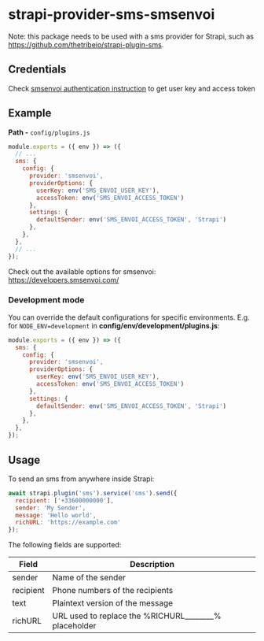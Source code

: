 # strapi-provider-sms-smsenvoi

Note: this package needs to be used with a sms provider for Strapi, such as https://github.com/thetribeio/strapi-plugin-sms.

## Credentials

Check [smsenvoi authentication instruction](https://developers.smsenvoi.com/?java#authenticate-using-a-user-token) to get user key and access token

## Example

**Path -** `config/plugins.js`

```js
module.exports = ({ env }) => ({
  // ...
  sms: {
    config: {
      provider: 'smsenvoi',
      providerOptions: {
        userKey: env('SMS_ENVOI_USER_KEY'),
        accessToken: env('SMS_ENVOI_ACCESS_TOKEN')
      },
      settings: {
        defaultSender: env('SMS_ENVOI_ACCESS_TOKEN', 'Strapi')
      },
    },
  },
  // ...
});
```

Check out the available options for smsenvoi: https://developers.smsenvoi.com/

### Development mode

You can override the default configurations for specific environments. E.g. for
`NODE_ENV=development` in **config/env/development/plugins.js**:

```js
module.exports = ({ env }) => ({
  sms: {
    config: {
      provider: 'smsenvoi',
      providerOptions: {
        userKey: env('SMS_ENVOI_USER_KEY'),
        accessToken: env('SMS_ENVOI_ACCESS_TOKEN')
      },
      settings: {
        defaultSender: env('SMS_ENVOI_ACCESS_TOKEN', 'Strapi')
      },
    },
  },
});
```

## Usage

To send an sms from anywhere inside Strapi:

```js
await strapi.plugin('sms').service('sms').send({
  recipient: ['+33600000000'],
  sender: 'My Sender',
  message: 'Hello world',
  richURL: 'https://example.com'
});
```

The following fields are supported:

| Field       | Description                                                       |
| ----------- | ----------------------------------------------------------------- |
| sender      | Name of the sender                                                |
| recipient   | Phone numbers of the recipients                                   |
| text        | Plaintext version of the message                                  |
| richURL     | URL used to replace the %RICHURL________% placeholder             |
